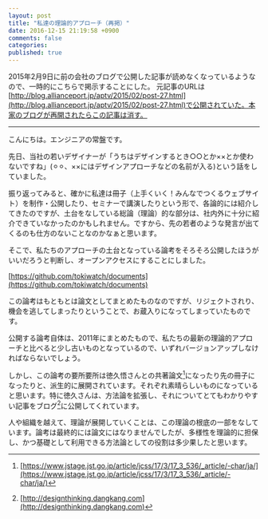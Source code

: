 ```yaml
---
layout: post
title: "私達の理論的アプローチ（再掲）"
date: 2016-12-15 21:19:58 +0900
comments: false
categories:
published: true
---
```


2015年2月9日に前の会社のブログで公開した記事が読めなくなっているようなので、一時的にこちらで掲示することにした。
元記事のURLは[http://blog.allianceport.jp/aptv/2015/02/post-27.html](http://blog.allianceport.jp/aptv/2015/02/post-27.html)で公開されていた。本家のブログが再開されたらこの記事は消す。

----

こんにちは。エンジニアの常盤です。

先日、当社の若いデザイナーが「うちはデザインするとき○○とか××とか使わないですね」(⚪︎⚪︎、××にはデザインアプローチなどの名前が入る)という話をしていました。

<!-- more -->

振り返ってみると、確かに私達は冊子（上手くいく！みんなでつくるウェブサイト）を制作・公開したり、セミナーで講演したりという形で、各論的には紹介してきたのですが、土台をなしている総論（理論）的な部分は、社内外に十分に紹介できていなかったのかもしれません。ですから、先の若者のような発言が出てくるのも仕方のないことなのかなぁと思います。

そこで、私たちのアプローチの土台となっている論考をそろそろ公開したほうがいいだろうと判断し、オープンアクセスにすることにしました。

[https://github.com/tokiwatch/documents](https://github.com/tokiwatch/documents)

この論考はもともとは論文としてまとめたものなのですが、リジェクトされり、機会を逃してしまったりということで、お蔵入りになってしまっていたものです。

公開する論考自体は、2011年にまとめたもので、私たちの最新の理論的アプローチと比べると少し古いものとなっているので、いずれバージョンアップしなければならないでしょう。

しかし、この論考の要所要所は徳久悟さんとの共著論文[^1]になったり先の冊子になったりと、派生的に展開されています。それぞれ素晴らしいものになっていると思います。特に徳久さんは、方法論を拡張し、それについてとてもわかりやすい記事をブログ[^2]に公開してくれています。

人や組織を越えて、理論が展開していくことは、この理論の根底の一部をなしています。論考は最終的には論文にはなりませんでしたが、多様性を理論的に担保し、かつ基礎として利用できる方法論としての役割は多少果したと思います。

[^1]: [https://www.jstage.jst.go.jp/article/jcss/17/3/17_3_536/_article/-char/ja/](https://www.jstage.jst.go.jp/article/jcss/17/3/17_3_536/_article/-char/ja/)
[^2]: [http://designthinking.dangkang.com](http://designthinking.dangkang.com)
